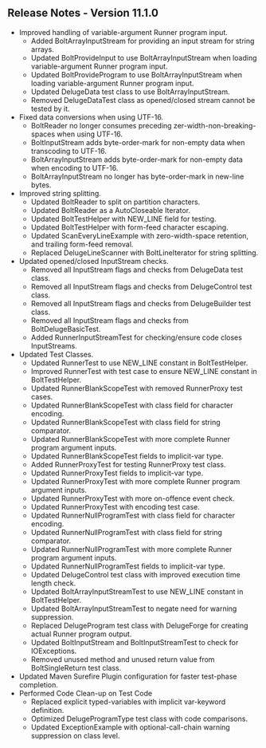 ## Release Notes - Version 11.1.0

* Improved handling of variable-argument Runner program input.
    * Added BoltArrayInputStream for providing an input stream for string arrays.
    * Updated BoltProvideInput to use BoltArrayInputStream when loading variable-argument Runner program input.
    * Updated BoltProvideProgram to use BoltArrayInputStream when loading variable-argument Runner program input.
    * Updated DelugeData test class to use BoltArrayInputStream.
    * Removed DelugeDataTest class as opened/closed stream cannot be tested by it.
* Fixed data conversions when using UTF-16.
    * BoltReader no longer consumes preceding zer-width-non-breaking-spaces when using UTF-16.
    * BoltInputStream adds byte-order-mark for non-empty data when transcoding to UTF-16.
    * BoltArrayInputStream adds byte-order-mark for non-empty data when encoding to UTF-16.
    * BoltArrayInputStream no longer has byte-order-mark in new-line bytes.
* Improved string splitting.
    * Updated BoltReader to split on partition characters.
    * Updated BoltReader as a AutoCloseable Iterator<String>.
    * Updated BoltTestHelper with NEW_LINE field for testing.
    * Updated BoltTestHelper with form-feed character escaping.
    * Updated ScanEveryLineExample with zero-width-space retention, and trailing form-feed removal.
    * Replaced DelugeLineScanner with BoltLineIterator for string splitting.
* Updated opened/closed InputStream checks.
    * Removed all InputStream flags and checks from DelugeData test class.
    * Removed all InputStream flags and checks from DelugeControl test class.
    * Removed all InputStream flags and checks from DelugeBuilder test class.
    * Removed all InputStream flags and checks from BoltDelugeBasicTest.
    * Added RunnerInputStreamTest for checking/ensure code closes InputStreams.
* Updated Test Classes.
    * Updated RunnerTest to use NEW_LINE constant in BoltTestHelper.
    * Improved RunnerTest with test case to ensure NEW_LINE constant in BoltTestHelper.
    * Updated RunnerBlankScopeTest with removed RunnerProxy test cases.
    * Updated RunnerBlankScopeTest with class field for character encoding.
    * Updated RunnerBlankScopeTest with class field for string comparator.
    * Updated RunnerBlankScopeTest with more complete Runner program argument inputs.
    * Updated RunnerBlankScopeTest fields to implicit-var type.
    * Added RunnerProxyTest for testing RunnerProxy test class.
    * Updated RunnerProxyTest fields to implicit-var type.
    * Updated RunnerProxyTest with more complete Runner program argument inputs.
    * Updated RunnerProxyTest with more on-offence event check.
    * Updated RunnerProxyTest with encoding test case.
    * Updated RunnerNullProgramTest with class field for character encoding.
    * Updated RunnerNullProgramTest with class field for string comparator.
    * Updated RunnerNullProgramTest with more complete Runner program argument inputs.
    * Updated RunnerNullProgramTest fields to implicit-var type.
    * Updated DelugeControl test class with improved execution time length check.
    * Updated BoltArrayInputStreamTest to use NEW_LINE constant in BoltTestHelper.
    * Updated BoltArrayInputStreamTest to negate need for warning suppression.
    * Replaced DelugeProgram test class with DelugeForge for creating actual Runner program output.
    * Updated BoltInputStream and BoltInputStreamTest to check for IOExceptions.
    * Removed unused method and unused return value from BoltSingleReturn test class.
* Updated Maven Surefire Plugin configuration for faster test-phase completion.
* Performed Code Clean-up on Test Code
    * Replaced explicit typed-variables with implicit var-keyword definition.
    * Optimized DelugeProgramType test class with code comparisons.
    * Updated ExceptionExample with optional-call-chain warning suppression on class level.
